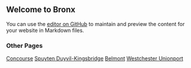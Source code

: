 ## Welcome to Bronx

You can use the [editor on GitHub](https://github.com/xshi0603/bronx-website/edit/gh-pages/index.md) to maintain and preview the content for your website in Markdown files.

### Other Pages
[Concourse](https://xshi0603.github.io/concourse-webpage/)
[Spuyten Duyvil-Kingsbridge](https://edgardopleytez.github.io/SputyenDuyvil-Kingsbridge/)
[Belmont](https://namiraz.github.io/bronx)
[Westchester Unionport](https://rach-zhang.github.io/open-streets-westchester-unionport/)

